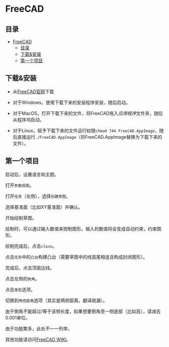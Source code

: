 # FreeCAD

## 目录

- [FreeCAD](#freecad)
  - [目录](#目录)
  - [下载\&安装](#下载安装)
  - [第一个项目](#第一个项目)

## 下载&安装

- 从[FreeCAD官网](https://freecad.org)下载

- 对于Windows，使用下载下来的安装程序安装，随后启动。

- 对于MacOS，打开下载下来的文件，将FreeCAD拖入*应用程序*文件夹，随后从程序坞启动。

- 对于Linux，赋予下载下来的文件运行权限`chmod 744 FreeCAD.AppImage`，随后直接运行`./FreeCAD.AppImage`（将FreeCAD.AppImage替换为下载下来的文件）。

## 第一个项目

启动后，设置语言和主题。

打开`参数视图`。

打开`任务`（左侧），选择`创建草图`。

选择基准面（比如XY基准面）并确认。

开始绘制草图。

绘制时，可以通过输入数值来控制图形。输入的数值将会变成自动约束，约束图形。

绘制完成后，点击`close`。

点击`任务`中的`凸台`构建凸台（需要草图中的线首尾相连且构成封闭图形）。

完成后，点击顶面边线。

点击左侧的`倒角`。

点击`类型`选项。

切换到`两倍距离`选项（其实是两侧距离，翻译疏漏）。

由于倒角不能超过/等于该侧长度，如果想要倒角至一侧底部（比如高），请减去0.001单位。

由于功能繁多，此处不一一列举。

其他功能请访问[FreeCAD WIKI](https://wiki.freecad.org/User_hub/zh-cn)。

